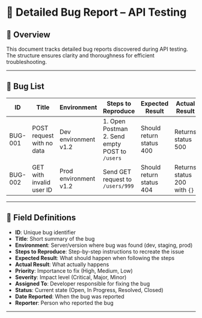 # 🐞 Detailed Bug Report – API Testing

## 📌 Overview
This document tracks detailed bug reports discovered during API testing. The structure ensures clarity and thoroughness for efficient troubleshooting.

---

## 🐛 Bug List

| ID      | Title                        | Environment          | Steps to Reproduce                                                                 | Expected Result          | Actual Result                  | Priority | Severity | Assigned To | Status  | Date Reported | Reporter |
|---------|------------------------------|----------------------|------------------------------------------------------------------------------------|--------------------------|-------------------------------|----------|----------|-------------|---------|---------------|----------|
| BUG-001 | POST request with no data    | Dev environment v1.2  | 1. Open Postman  <br> 2. Send empty POST to `/users`                               | Should return status 400  | Returns status 500             | High     | Critical | John D.     | Open    | 2025-06-16    | Elena B.   |
| BUG-002 | GET with invalid user ID     | Prod environment v1.2 | Send GET request to `/users/999`                                                  | Should return status 404  | Returns status 200 with `{}`   | Medium   | Major    | Mark S.    | Open    | 2025-06-15    | Elena B.   |

---

## 📝 Field Definitions

- **ID**: Unique bug identifier  
- **Title**: Short summary of the bug  
- **Environment**: Server/version where bug was found (dev, staging, prod)  
- **Steps to Reproduce**: Step-by-step instructions to recreate the issue  
- **Expected Result**: What should happen when following the steps  
- **Actual Result**: What actually happens  
- **Priority**: Importance to fix (High, Medium, Low)  
- **Severity**: Impact level (Critical, Major, Minor)  
- **Assigned To**: Developer responsible for fixing the bug  
- **Status**: Current state (Open, In Progress, Resolved, Closed)  
- **Date Reported**: When the bug was reported  
- **Reporter**: Person who reported the bug  

---
